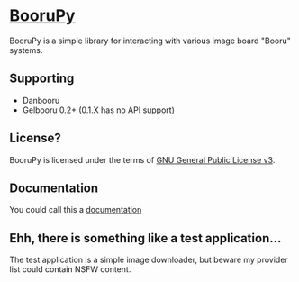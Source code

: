 [BooruPy](http://github.com/kasoki/BooruPy)
===================================================

BooruPy is a simple library for interacting with various image board "Booru" systems. 

Supporting
----------------------
* Danbooru
* Gelbooru 0.2+ (0.1.X has no API support)

License?
----------------------

BooruPy is licensed under the terms of [GNU General Public License v3](http://www.gnu.org/copyleft/gpl.html).

Documentation
----------------------

You could call this a [documentation](https://github.com/Kasoki/BooruPy/wiki/Documentation)

Ehh, there is something like a test application...
----------------------

The test application is a simple image downloader, but beware my provider list could contain NSFW content.
